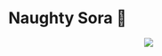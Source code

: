 <h1 dir="auto">Naughty Sora 👺</h1>

<p align="center" dir="auto">
    <img 
      src="https://readme-typing-svg.demolab.com/?lines=FullStack%20Developer;5%2B%20years%20of%20coding%20experience;Always%20learning%20new%20things&amp;font=Inter%20Code&amp;center=true&amp;width=440&amp;height=45&amp;color=C499F3&amp;vCenter=true&amp;pause=800&amp;size=24" 
      style="max-width: 100%;"
    >
</p>
